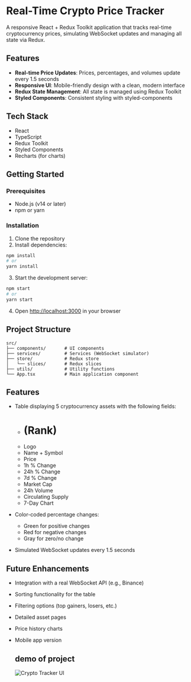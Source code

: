 # Real-Time Crypto Price Tracker

A responsive React + Redux Toolkit application that tracks real-time cryptocurrency prices, simulating WebSocket updates and managing all state via Redux.

## Features

- **Real-time Price Updates**: Prices, percentages, and volumes update every 1.5 seconds
- **Responsive UI**: Mobile-friendly design with a clean, modern interface
- **Redux State Management**: All state is managed using Redux Toolkit
- **Styled Components**: Consistent styling with styled-components

## Tech Stack

- React
- TypeScript
- Redux Toolkit
- Styled Components
- Recharts (for charts)

## Getting Started

### Prerequisites

- Node.js (v14 or later)
- npm or yarn

### Installation

1. Clone the repository
2. Install dependencies:

```bash
npm install
# or
yarn install
```

3. Start the development server:

```bash
npm start
# or
yarn start
```

4. Open [http://localhost:3000](http://localhost:3000) in your browser

## Project Structure

```
src/
├── components/       # UI components
├── services/         # Services (WebSocket simulator)
├── store/            # Redux store
│   └── slices/       # Redux slices
├── utils/            # Utility functions
└── App.tsx           # Main application component
```

## Features

- Table displaying 5 cryptocurrency assets with the following fields:
  - # (Rank)
  - Logo
  - Name + Symbol
  - Price
  - 1h % Change
  - 24h % Change
  - 7d % Change
  - Market Cap
  - 24h Volume
  - Circulating Supply
  - 7-Day Chart

- Color-coded percentage changes:
  - Green for positive changes
  - Red for negative changes
  - Gray for zero/no change

- Simulated WebSocket updates every 1.5 seconds

## Future Enhancements

- Integration with a real WebSocket API (e.g., Binance)
- Sorting functionality for the table
- Filtering options (top gainers, losers, etc.)
- Detailed asset pages
- Price history charts
- Mobile app version

  ## demo of project
  ![Crypto Tracker UI]([https://raw.githubusercontent.com/username/repo-name/branch-name/path/to/image.png](https://github.com/RaviRaghuv/crypto-tracker/blob/main/Screenshot%202025-04-25%20041513.png))


